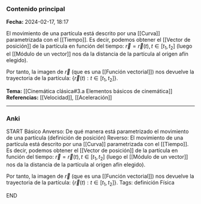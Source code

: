 ### Contenido principal

**Fecha:** 2024-02-17, 18:17

El movimiento de una partícula está descrito por una [[Curva]] parametrizada con el [[Tiempo]]. Es decir, podemos obtener el [[Vector de posición]] de la partícula en función del tiempo: $\vec r = \vec r(t), t \in [t_1, t_2]$ (luego el [[Módulo de un vector]] nos da la distancia de la partícula al origen afín elegido).

Por tanto, la imagen de $\vec r$ (que es una [[Función vectorial]]) nos devuelve la trayectoria de la partícula: $\{\vec r(t) : t \in [t_1, t_2]\}$. 

**Tema:** [[Cinemática clásica#3.a Elementos básicos de cinemática]]
**Referencias:** [[Velocidad]], [[Aceleración]]

---
### Anki

START
Básico
Anverso: De qué manera está parametrizado el movimiento de una partícula (definición de posición)
Reverso: El movimiento de una partícula está descrito por una [[Curva]] parametrizada con el [[Tiempo]]. Es decir, podemos obtener el [[Vector de posición]] de la partícula en función del tiempo: $\vec r = \vec r(t), t \in [t_1, t_2]$ (luego el [[Módulo de un vector]] nos da la distancia de la partícula al origen afín elegido).

Por tanto, la imagen de $\vec r$ (que es una [[Función vectorial]]) nos devuelve la trayectoria de la partícula: $\{\vec r(t) : t \in [t_1, t_2]\}$. 
Tags: definición Física
<!--ID: 1708275569242-->
END